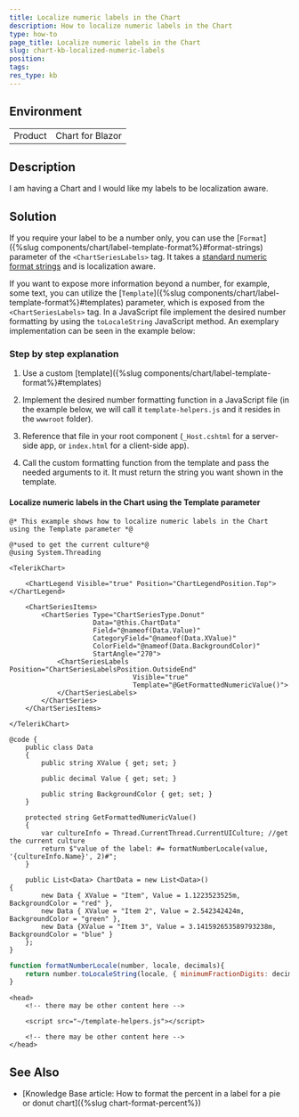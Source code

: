 ```yaml
---
title: Localize numeric labels in the Chart
description: How to localize numeric labels in the Chart
type: how-to
page_title: Localize numeric labels in the Chart
slug: chart-kb-localized-numeric-labels
position:
tags:
res_type: kb
---
```


## Environment
<table>
	<tbody>
		<tr>
			<td>Product</td>
			<td>Chart for Blazor</td>
		</tr>
	</tbody>
</table>


## Description

I am having a Chart and I would like my labels to be localization aware.


## Solution

If you require your label to be a number only, you can use the [`Format`]({%slug components/chart/label-template-format%}#format-strings) parameter of the `<ChartSeriesLabels>` tag. It takes a [standard numeric format strings](https://docs.microsoft.com/en-us/dotnet/standard/base-types/standard-numeric-format-strings) and is localization aware.

If you want to expose more information beyond a number, for example, some text, you can utilize the [`Template`]({%slug components/chart/label-template-format%}#templates) parameter, which is exposed from the `<ChartSeriesLabels>` tag. In a JavaScript file implement the desired number formatting by using the `toLocaleString` JavaScript method. An exemplary implementation can be seen in the example below:

### Step by step explanation

1. Use a custom [template]({%slug components/chart/label-template-format%}#templates)

2. Implement the desired number formatting function in a JavaScript file (in the example below, we will call it `template-helpers.js` and it resides in the `wwwroot` folder).

3. Reference that file in your root component (`_Host.cshtml` for a server-side app, or `index.html` for a client-side app).

4. Call the custom formatting function from the template and pass the needed arguments to it. It must return the string you want shown in the template.

#### Localize numeric labels in the Chart using the Template parameter

````Razor
@* This example shows how to localize numeric labels in the Chart using the Template parameter *@

@*used to get the current culture*@
@using System.Threading

<TelerikChart>

    <ChartLegend Visible="true" Position="ChartLegendPosition.Top"></ChartLegend>

    <ChartSeriesItems>
        <ChartSeries Type="ChartSeriesType.Donut"
                     Data="@this.ChartData"
                     Field="@nameof(Data.Value)"
                     CategoryField="@nameof(Data.XValue)"
                     ColorField="@nameof(Data.BackgroundColor)"
                     StartAngle="270">
            <ChartSeriesLabels Position="ChartSeriesLabelsPosition.OutsideEnd"
                               Visible="true"
                               Template="@GetFormattedNumericValue()">
            </ChartSeriesLabels>
        </ChartSeries>
    </ChartSeriesItems>

</TelerikChart>

@code {
    public class Data
    {
        public string XValue { get; set; }

        public decimal Value { get; set; }

        public string BackgroundColor { get; set; }
    }

    protected string GetFormattedNumericValue()
    {
        var cultureInfo = Thread.CurrentThread.CurrentUICulture; //get the current culture
        return $"value of the label: #= formatNumberLocale(value, '{cultureInfo.Name}', 2)#";
    }

    public List<Data> ChartData = new List<Data>()
{
        new Data { XValue = "Item", Value = 1.1223523525m, BackgroundColor = "red" },
        new Data { XValue = "Item 2", Value = 2.542342424m, BackgroundColor = "green" },
        new Data {XValue = "Item 3", Value = 3.141592653589793238m, BackgroundColor = "blue" }
    };
}
````
````JavaScript
function formatNumberLocale(number, locale, decimals){
    return number.toLocaleString(locale, { minimumFractionDigits: decimals, maximumFractionDigits: decimals });
}
````
````Index
<head>
    <!-- there may be other content here -->
    
	<script src="~/template-helpers.js"></script>
	
	<!-- there may be other content here -->
</head>
````


## See Also

  * [Knowledge Base article: How to format the percent in a label for a pie or donut chart]({%slug chart-format-percent%})

